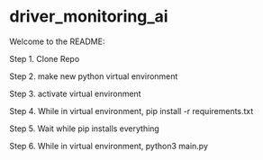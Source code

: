 # driver_monitoring_ai
Welcome to the README:

Step 1. Clone Repo

Step 2. make new python virtual environment

Step 3. activate virtual environment

Step 4. While in virtual environment, pip install -r requirements.txt

Step 5. Wait while pip installs everything

Step 6. While in virtual environment, python3 main.py

